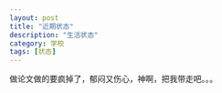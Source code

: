 ```yaml
---
layout: post
title: "近期状态"
description: "生活状态"
category: 学校
tags: [状态]
---
```


做论文做的要疯掉了，郁闷又伤心，神啊，把我带走吧。。。
